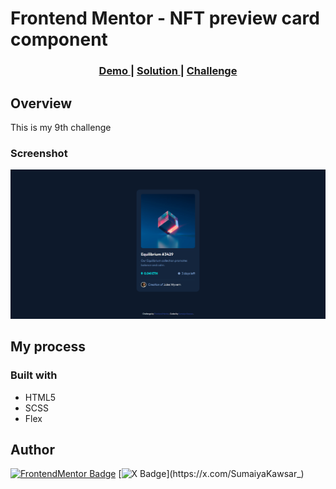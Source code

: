# Frontend Mentor - NFT preview card component

<div align="center">
  <h3>
    <a href="https://sumaiyakawsar.github.io/frontend-mentor-challenges-using-react/project9">
      Demo
    </a>
    <span> | </span>
    <a href="https://github.com/sumaiyakawsar/frontend-mentor-challenges-using-react/tree/main/src/pages/9-nft-preview-card-component">
      Solution
    </a>
    <span> | </span>
    <a href="https://www.frontendmentor.io/challenges/nft-preview-card-component-SbdUL_w0U">
      Challenge
    </a>
  </h3>
</div>




## Overview
 This is my 9th challenge

### Screenshot

![Screenshot of the component](../homepage/images/project9-nft-preview-card-component.png)


## My process

### Built with

- HTML5
- SCSS
- Flex

 
 
## Author

<!-- - Website - [Add your name here](https://www.your-site.com) -->

[![FrontendMentor Badge](https://img.shields.io/badge/-_SumaiyaKawsar_-3F54A3?style=plastic&labelColor=3F54A3&logo=frontend-mentor&logoColor=white&link=https://www.frontendmentor.io/profile/sumaiyakawsar)](https://www.frontendmentor.io/profile/sumaiyakawsar) [![X Badge](https://img.shields.io/badge/-_SumaiyaKawsar_-black?style=plastic&labelColor=black&logo=X&logoColor=white&link=https://x.com/SumaiyaKawsar_)](https://x.com/SumaiyaKawsar_)
